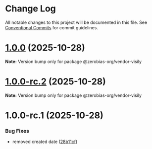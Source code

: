 # Change Log

All notable changes to this project will be documented in this file.
See [Conventional Commits](https://conventionalcommits.org) for commit guidelines.

# [1.0.0](https://github.com/zerobias-org/vendor/compare/@zerobias-org/vendor-visily@1.0.0-rc.2...@zerobias-org/vendor-visily@1.0.0) (2025-10-28)

**Note:** Version bump only for package @zerobias-org/vendor-visily





# [1.0.0-rc.2](https://github.com/zerobias-org/vendor/compare/@zerobias-org/vendor-visily@1.0.0-rc.1...@zerobias-org/vendor-visily@1.0.0-rc.2) (2025-10-28)

**Note:** Version bump only for package @zerobias-org/vendor-visily





# 1.0.0-rc.1 (2025-10-28)


### Bug Fixes

* removed created date ([28b11cf](https://github.com/zerobias-org/vendor/commit/28b11cf2563e9cdadd4b1dc83edd60d2fcd01df0))
